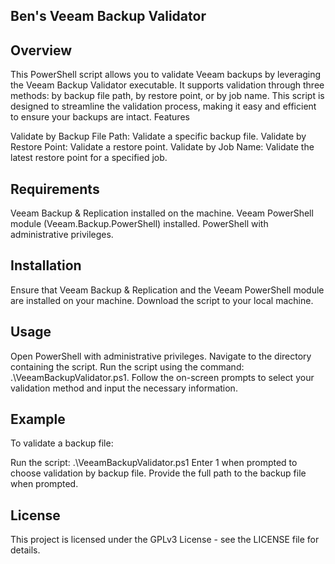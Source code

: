 ## Ben's Veeam Backup Validator

## Overview

This PowerShell script allows you to validate Veeam backups by leveraging the Veeam Backup Validator executable. It supports validation through three methods: by backup file path, by restore point, or by job name. This script is designed to streamline the validation process, making it easy and efficient to ensure your backups are intact.
Features

  Validate by Backup File Path: Validate a specific backup file.
  Validate by Restore Point: Validate a restore point.
  Validate by Job Name: Validate the latest restore point for a specified job.

## Requirements

  Veeam Backup & Replication installed on the machine.
  Veeam PowerShell module (Veeam.Backup.PowerShell) installed.
  PowerShell with administrative privileges.

## Installation

  Ensure that Veeam Backup & Replication and the Veeam PowerShell module are installed on your machine.
  Download the script to your local machine.

## Usage

  Open PowerShell with administrative privileges.
  Navigate to the directory containing the script.
  Run the script using the command: .\VeeamBackupValidator.ps1.
  Follow the on-screen prompts to select your validation method and input the necessary information.

## Example

To validate a backup file:

  Run the script: .\VeeamBackupValidator.ps1
  Enter 1 when prompted to choose validation by backup file.
  Provide the full path to the backup file when prompted.

## License

This project is licensed under the GPLv3 License - see the LICENSE file for details.

